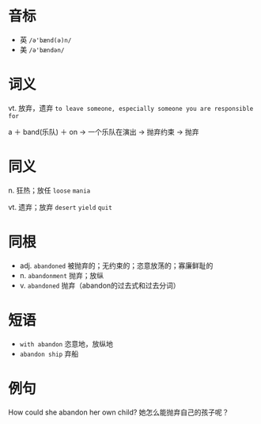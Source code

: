 # 音标

- 英 `/ə'bænd(ə)n/`
- 美 `/ə'bændən/`

# 词义

vt. 放弃，遗弃
`to leave someone, especially someone you are responsible for`



a ＋ band(乐队) ＋ on → 一个乐队在演出 → 抛弃约束 → 抛弃

# 同义

n. 狂热；放任
`loose` `mania`

vt. 遗弃；放弃
`desert` `yield` `quit`

# 同根

- adj. `abandoned` 被抛弃的；无约束的；恣意放荡的；寡廉鲜耻的
- n. `abandonment` 抛弃；放纵
- v. `abandoned` 抛弃（abandon的过去式和过去分词）

# 短语

- `with abandon` 恣意地，放纵地
- `abandon ship` 弃船

# 例句

How could she abandon her own child?
她怎么能抛弃自己的孩子呢？


